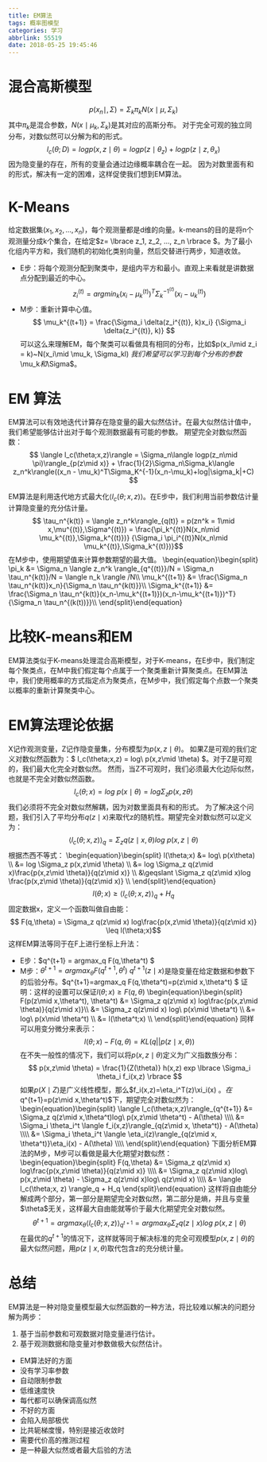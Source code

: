 ```yaml
---
title: EM算法
tags: 概率图模型
categories: 学习
abbrlink: 55519
date: 2018-05-25 19:45:46
---
```

# 混合高斯模型
$$ p(x_n\mid , \Sigma) = \Sigma_k \pi_k N(x\mid \mu, \Sigma_k) $$
其中$\pi_k$是混合参数，$N(x\mid \mu_k, \Sigma_k)$是其对应的高斯分布。
对于完全可观的独立同分布，对数似然可以分解为和的形式。
$$ l_c(\theta;D) = log p(x,z\mid \theta) = log p(z\mid \theta_z) + log p(z\mid z, \theta_x) $$
因为隐变量的存在，所有的变量会通过边缘概率耦合在一起。
因为对数里面有和的形式，解决有一定的困难，这样促使我们想到EM算法。

# K-Means
给定数据集$(x_1, x_2, ..., x_n)$，每个观测量都是d维的向量。k-means的目的是将n个观测量分成k个集合，在给定$z= \lbrace z_1, z_2, ..., z_n \rbrace $。为了最小化组内平方和，我们随机的初始化类别向量，然后交替进行两步，知道收敛。
* E步：将每个观测分配到聚类中，是组内平方和最小。直观上来看就是讲数据点分配到最近的中心。
$$ z_i^{(t)} = argmin_k (x_i - \mu_k^{(t)})^T\Sigma_k^{-1^{(t)}}(x_i - u_k^{(t)}) $$
* M步：重新计算中心值。
$$ \mu_k^{(t+1)} = \frac{\Sigma_i \delta(z_i^{(t)}, k)x_i} {\Sigma_i \delta(z_i^{(t)}, k)} $$
可以这么来理解EM，每个聚类可以看做具有相同的分布，比如$p(x_i\mid z_i = k)~N(x_i\mid \mu_k, \Sigma_kl) $我们希望可以学习到每个分布的参数$\mu_k$和$\Sigma$。

# EM 算法
EM算法可以有效地迭代计算存在隐变量的最大似然估计。在最大似然估计值中，我们希望能够估计出对于每个观测数据最有可能的参数。
期望完全对数似然函数：
$$ \langle l_c(\theta;x,z)\rangle = \Sigma_n\langle logp(z_n\mid \pi)\rangle_{p(z\mid x)} + \frac{1}{2}\Sigma_n\Sigma_k\langle z_n^k\rangle((x_n - \mu_k)^T\Sigma_K^{-1}(x_n-\mu_k)+log|\sigma_k|+C) $$

EM算法是利用迭代地方式最大化$\langle l_c(\theta;x,z)\rangle$。在E步中，我们利用当前参数估计量计算隐变量的充分估计量。
$$ \tau_n^{k(t)} = \langle z_n^k\rangle_{q(t)} = p(zn^k = 1\mid x,\mu^{(t)},\Sigma^{(t)}) = \frac{\pi_k^{(t)}N(x_n\mid \mu_k^{(t)},\Sigma_k^{(t)})} {\Sigma_i \pi_i^{(t)}N(x_n\mid \mu_k^{(t)},\Sigma_k^{(t)})}$$
在M步中，使用期望值来计算参数期望的最大值。
\begin{equation}\begin{split} \pi_k &= \Sigma_n \langle z_n^k \rangle_{q^{(t)}}/N = \Sigma_n \tau_n^{k(t)}/N = \langle n_k \rangle /N\\\\
\mu_k^{(t+1)} &= \frac{\Sigma_n \tau_n^{k(t)}x_n}{\Sigma_n \tau_n^{k(t)}}\\\\
\Sigma_k^{(t+1)} &= \frac{\Sigma_n \tau_n^{k(t)}(x_n-\mu_k^{(t+1)})(x_n-\mu_k^{(t+1)})^T}{\Sigma_n \tau_n^{(k(t))}}\\\\
\end{split}\end{equation}

# 比较K-means和EM
EM算法类似于K-means处理混合高斯模型，对于K-means，在E步中，我们制定每个聚类点，在M中我们假定每个点属于一个聚类重新计算聚类点。在EM算法中，我们使用概率的方式指定点为聚类点，在M步中，我们假定每个点数一个聚类以概率的重新计算聚类中心。

# EM算法理论依据
X记作观测变量，Z记作隐变量集，分布模型为$p(x,z\mid \theta)$。
如果Z是可观的我们定义对数似然函数为：$ l_c(\theta;x,z) = log\ p(x,z\mid \theta) $。对于Z是可观的，我们最大化完全对数似然。
然而，当Z不可观时，我们必须最大化边际似然，也就是不完全对数似然函数。
$$ l_c(\theta;x) = log\ p(x\mid \theta) = log\Sigma_z p(x,z\theta) $$
我们必须将不完全对数似然解耦，因为对数里面具有和的形式。
为了解决这个问题，我们引入了平均分布$q(z\mid x)$来取代z的随机性。期望完全对数似然可以定义为：
$$ \langle l_c(\theta;x,z)\rangle_q = \Sigma_z q(z\mid x,\theta)log\ p(x,z\mid \theta) $$
根据杰西不等式：
\begin{equation}\begin{split} l(\theta;x) &= log\ p(x\theta) \\\\
&= log \Sigma_z p(x,z\mid \theta) \\\\
&= log \Sigma_z q(z\mid x)\frac{p(x,z\mid \theta)}{q(z\mid x)} \\\\
&\geqslant \Sigma_z q(z\mid x)log \frac{p(x,z\mid \theta)}{q(z\mid x)} \\\\
\end{split}\end{equation}
$$ l(\theta;x) \geqslant \langle l_c(\theta;x,z)\rangle_q + H_q $$
固定数据x，定义一个函数叫做自由能：
$$ F(q,\theta) = \Sigma_z q(z\mid x) log\frac{p(x,z\mid \theta)}{q(z\mid x)} \leq l(\theta;x)$$
这样EM算法等同于在F上进行坐标上升法：
* E步：$q^{t+1} = argmax_q F(q,\theta^t) $
* M步：$\theta^{t+1} = argmax_{\theta} F(q^{t+1},\theta^t)$
$q^{t+1}(z\mid x)$是隐变量在给定数据和参数下的后验分布。$q^{t+1}=argmax_q F(q,\theta^t)=p(z\mid x,\theta^t) $
证明：这样的设置可以保证$l(\theta;x)\geqslant F(q,\theta)$
\begin{equation}\begin{split} F(p(z\mid x,\theta^t), \theta^t) &= \Sigma_z q(z\mid x) log\frac{p(x,z\mid \theta)}{q(z\mid x)}\\\\
&= \Sigma_z q(z\mid x) log\ p(x\mid \theta^t) \\\\
&= log\ p(x\mid \theta^t) \\\\
&= l(\theta^t;x) \\\\
\end{split}\end{equation}
同样可以用变分微分来表示：
$$ l(\theta;x) - F(q,\theta) = KL(q||p(z\mid x, \theta)) $$
在不失一般性的情况下，我们可以将$p(x,z\mid \theta)$定义为广义指数族分布：
$$ p(x,z\mid \theta) = \frac{1}{Z(\theta)} h(x,z) exp \lbrace \Sigma_i \theta_i f_i(x,z) \rbrace $$
如果$p(X\mid Z)$是广义线性模型，那么$f_i(x,z)=\eta_i^T(z)\xi_i(x) $。
在$q^{t+1}=p(z\mid x,\theta^t)$下，期望完全对数似然为：
\begin{equation}\begin{split} \langle l_c(\theta;x,z)\rangle_{q^{t+1}} &= \Sigma_z q(z\mid x,\theta^t)log\ p(x,z\mid \theta^t) - A(\theta) \\\\
&= \Sigma_i \theta_i^t \langle f_i(x,z)\rangle_{q(z\mid x, \theta^t)} - A(\theta) \\\\
&= \Sigma_i \theta_i^t \langle \eta_i(z)\rangle_{q(z\mid x, \theta^t)}\eta_i(x) - A(\theta) \\\\
\end{split}\end{equation}
下面分析EM算法的M步，M步可以看做是最大化期望对数似然：
\begin{equation}\begin{split} F(q,\theta) &= \Sigma_z q(z\mid x) log\frac{p(x,z\mid \theta)}{q(z\mid x)} \\\\
&= \Sigma_z q(z\mid x)log\ p(x,z\mid \theta) - \Sigma_z q(z\mid x)log\ q(z\mid x) \\\\
&= \langle l_c(\theta;x, z) \rangle_q + H_q
\end{split}\end{equation}
这样将自由能分解成两个部分，第一部分是期望完全对数似然，第二部分是熵，并且与变量$\theta$无关，这样最大自由能就等价于最大化期望完全对数似然。
$$ \theta^{t+1} = argmax_{\theta} \langle l_c(\theta;x,z)\rangle_{q^{t+1}} = argmax_{\theta} \Sigma_z q(z\mid x)log\ p(x,z\mid \theta) $$
在最优的$q^{t+1}$的情况下，这样就等同于解决标准的完全可观模型$p(x,z\mid \theta)$的最大似然问题，用$p(z\mid x, \theta)$取代包含z的充分统计量。

# 总结
EM算法是一种对隐变量模型最大似然函数的一种方法，将比较难以解决的问题分解为两步：
1. 基于当前参数和可观数据对隐变量进行估计。
2. 基于观测数据和隐变量对参数做极大似然估计。

* EM算法好的方面
 * 没有学习率参数
 * 自动限制参数
 * 低维速度快
 * 每代都可以确保调高似然
* 不好的方面
 * 会陷入局部极优
 * 比共轭梯度慢，特别是接近收敛时
 * 需要代价高的推测过程
 * 是一种最大似然或者最大后验的方法
